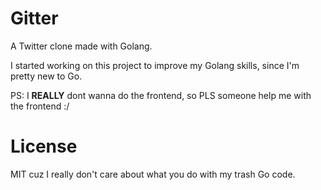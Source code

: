 # Gitter

A Twitter clone made with Golang. 

I started working on this project to improve my Golang skills, since I'm pretty new to Go.

PS: I **REALLY** dont wanna do the frontend, so PLS someone help me with the frontend :/

# License

MIT cuz I really don't care about what you do with my trash Go code.
